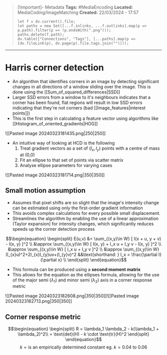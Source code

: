> [!important]- Metadata
> **Tags:** #MediaEncoding 
> **Located:** MediaCoding/ImageMatching
> **Created:** 22/03/2024 - 17:57
> ```dataviewjs
> let f = dv.current().file;
> let paths = new Set([...f.inlinks, ...f.outlinks].map(p => p.path).filter(p => !p.endsWith(".png")));
> paths.delete(f.path);
> dv.table(["Connections", "Tags"], [...paths].map(p => [dv.fileLink(p), dv.page(p).file.tags.join("")]));
> ```

___
# Harris corner detection
- An algorithm that identifies corners in an image by detecting significant changes in all directions of a window sliding over the image. This is done using the [[Sum_of_squared_differences|SSD]]
- Larger SSD errors from a window to it's neighbours indicates that a corner has been found, flat regions will result in low SSD errors indicating that they're not corners (bad [[Image_features|interest points]])
- This is the first step in calculating a feature vector using algorithms like [[Histogram_of_oriented_gradients|HOG]]

![[Pasted image 20240323181435.png|250|250]]

- An intuitive way of looking at HCD is the following 
	1. Treat gradient vectors as a set of $(I_{x},I_{y})$ points with a centre of mass at (0,0)
	2. Fit an ellipse to that set of points via scatter matrix
	3. Analyse ellipse parameters for varying cases



![[Pasted image 20240323181714.png|350|350]]
## Small motion assumption
- Assumes that pixel shifts are so slight that the image's intensity change can be estimated using only the first-order gradient information 
- This avoids complex calculations for every possible small displacement.
- Streamlines the algorithm by enabling the use of a linear approximation (Taylor expansion) for intensity changes, which significantly reduces speeds up the corner detection process

$$\begin{equation}
\begin{split}
E(u,v) &= \sum_{(x,y)\in W} [ I(x + u, y + v) - I(x, y) ]^2 \\
&\approx \sum_{(x,y)\in W} [ I(x, y) + I_x u + I_y v - I(x, y) ]^2 \\
&\approx \sum_{(x,y)\in W} [ I_x u + I_y v ]^2 \\
&\approx \sum_{(x,y)\in W}(I_{x}u)^2+2I_{x}I_{y}uv+(I_{y}v)^2
&&\text{shorthand: } I_x = \frac{\partial I}{\partial x} \\
\end{split}
\end{equation}$$
- This formula can be produced using a **second moment matrix** 
- This allows for the equation as the ellipses formula, allowing for the use of the major semi ($\lambda_{1}$) and minor semi ($\lambda_{2}$) axis in a corner response metric 

![[Pasted image 20240323182608.png|350|350]]![[Pasted image 20240323182713.png|350|350]]
## Corner response metric 
$$\begin{equation}
\begin{split}
R = \lambda_1 \lambda_2 - k(\lambda_1 + \lambda_2)^2\\
= \text{det}(H) - k \cdot \text{tr}(H)^2
\end{split}
\end{equation}$$
$$k=\text{is an empirically determined constant eg. }k=0.04 \text{ to }0.06$$
